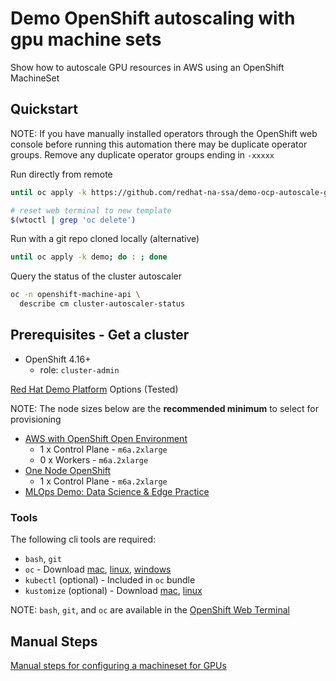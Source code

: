 # Demo OpenShift autoscaling with gpu machine sets

Show how to autoscale GPU resources in AWS using an OpenShift MachineSet

## Quickstart

NOTE: If you have manually installed operators through the OpenShift web console before running this automation there may be duplicate operator groups.
Remove any duplicate operator groups ending in `-xxxxx`

Run directly from remote

```sh
until oc apply -k https://github.com/redhat-na-ssa/demo-ocp-autoscale-gpu/demo; do : ; done
```

```sh
# reset web terminal to new template
$(wtoctl | grep 'oc delete')
```

Run with a git repo cloned locally (alternative)

```sh
until oc apply -k demo; do : ; done
```

Query the status of the cluster autoscaler

```sh
oc -n openshift-machine-api \
  describe cm cluster-autoscaler-status
```

## Prerequisites - Get a cluster

- OpenShift 4.16+
  - role: `cluster-admin`

[Red Hat Demo Platform](https://demo.redhat.com) Options (Tested)

NOTE: The node sizes below are the **recommended minimum** to select for provisioning

- <a href="https://demo.redhat.com/catalog?item=babylon-catalog-prod/sandboxes-gpte.sandbox-ocp.prod&utm_source=webapp&utm_medium=share-link" target="_blank">AWS with OpenShift Open Environment</a>
  - 1 x Control Plane - `m6a.2xlarge`
  - 0 x Workers - `m6a.2xlarge`
- <a href="https://demo.redhat.com/catalog?item=babylon-catalog-prod/sandboxes-gpte.ocp4-single-node.prod&utm_source=webapp&utm_medium=share-link" target="_blank">One Node OpenShift</a>
  - 1 x Control Plane - `m6a.2xlarge`
- <a href="https://demo.redhat.com/catalog?item=babylon-catalog-prod/community-content.com-mlops-wksp.prod&utm_source=webapp&utm_medium=share-link" target="_blank">MLOps Demo: Data Science & Edge Practice</a>

### Tools

The following cli tools are required:

- `bash`, `git`
- `oc` - Download [mac](https://formulae.brew.sh/formula/openshift-cli), [linux](https://mirror.openshift.com/pub/openshift-v4/clients/ocp), [windows](https://mirror.openshift.com/pub/openshift-v4/clients/ocp/stable/openshift-client-windows.zip)
- `kubectl` (optional) - Included in `oc` bundle
- `kustomize` (optional) - Download [mac](https://formulae.brew.sh/formula/kustomize), [linux](https://github.com/kubernetes-sigs/kustomize/releases)

NOTE: `bash`, `git`, and `oc` are available in the [OpenShift Web Terminal](https://docs.openshift.com/container-platform/4.12/web_console/web_terminal/installing-web-terminal.html)

## Manual Steps

[Manual steps for configuring a machineset for GPUs](components/autoscale-gpu/README.md)
